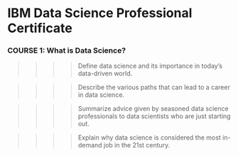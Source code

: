 # IBM Data Science Professional Certificate

### COURSE 1: What is Data Science?


>>>> Define data science and its importance in today’s data-driven world.

>>>> Describe the various paths that can lead to a career in data science.

>>>> Summarize  advice given by seasoned data science professionals to data scientists who are just starting out. 

>>>> Explain why data science is considered the most in-demand job in the 21st century.   

